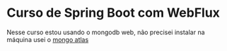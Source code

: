 <h1>Curso de Spring Boot com WebFlux</h1> 

<p>Nesse curso estou usando o mongodb web, não precisei instalar na máquina
usei o <a href="https://cloud.mongodb.com/v2/676c47966422574f1e6f29f3#/overview">mongo atlas</a>
</p>